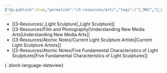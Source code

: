 ```yaml
---
{"dg-publish":true,"permalink":"/3-resources/art/","tags":["📍_MOC","🎨_Creative","📍_META","📥_New"],"updated":"2025-10-20T07:43:26.538-07:00"}
---
```


- [[3-Resources/_Light Sculpture\|_Light Sculpture]]
- [[3-Resources/Film and Photography/Understanding New Media Arts\|Understanding New Media Arts]]
- [[3-Resources/Atomic Notes/Current Light Sculpture Artists\|Current Light Sculpture Artists]]
- [[3-Resources/Atomic Notes/Five Fundamental Characteristics of Light Sculptures\|Five Fundamental Characteristics of Light Sculptures]]

{ .block-language-dataview}

